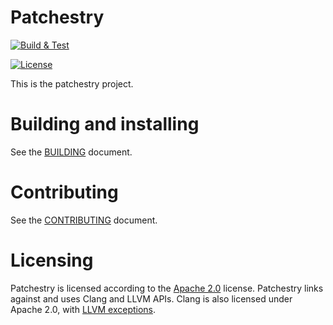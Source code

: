 # Patchestry

[![Build & Test](https://github.com/lifting-bits/patchestry/actions/workflows/ci.yml/badge.svg)](https://github.com/lifting-bits/patchestry/actions/workflows/ci.yml)

[![License](https://img.shields.io/badge/License-Apache_2.0-blue.svg)](https://opensource.org/licenses/Apache-2.0)

This is the patchestry project.

# Building and installing

See the [BUILDING](BUILDING.md) document.

# Contributing

See the [CONTRIBUTING](CONTRIBUTING.md) document.

# Licensing

Patchestry is licensed according to the [Apache 2.0](LICENSE) license. Patchestry links against and uses Clang and LLVM APIs. Clang is also licensed under Apache 2.0, with [LLVM exceptions](https://github.com/llvm/llvm-project/blob/main/clang/LICENSE.TXT).
